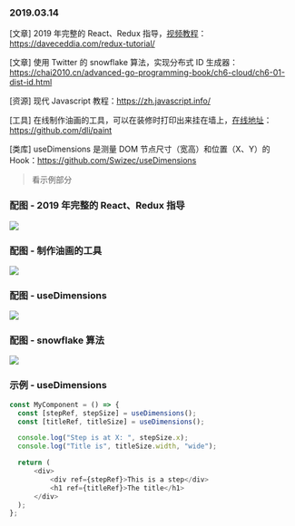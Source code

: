 ### 2019.03.14

[文章] 2019 年完整的 React、Redux 指导，[视频教程](https://youtu.be/sX3KeP7v7Kg)：<https://daveceddia.com/redux-tutorial/>

[文章] 使用 Twitter 的 snowflake 算法，实现分布式 ID 生成器：<https://chai2010.cn/advanced-go-programming-book/ch6-cloud/ch6-01-dist-id.html>

[资源] 现代 Javascript 教程：<https://zh.javascript.info/>

[工具] 在线制作油画的工具，可以在装修时打印出来挂在墙上，[在线地址](http://david.li/paint/)：<https://github.com/dli/paint>

[类库] useDimensions 是测量 DOM 节点尺寸（宽高）和位置（X、Y）的 Hook：<https://github.com/Swizec/useDimensions>
> 看示例部分

### 配图 - 2019 年完整的 React、Redux 指导
![](https://daveceddia.com/images/add-redux-in-codesandbox.gif)

### 配图 - 制作油画的工具
![](https://ws1.sinaimg.cn/large/62bfa70bly1g125g3dz69j21hi0fm1kx.jpg)

### 配图 - useDimensions
![](https://daveceddia.com/images/redux-connected-twitter.png)

### 配图 - snowflake 算法
![](https://chai2010.cn/advanced-go-programming-book/images/ch6-snowflake.png)

### 示例 - useDimensions
```js
const MyComponent = () => {
  const [stepRef, stepSize] = useDimensions();
  const [titleRef, titleSize] = useDimensions();

  console.log("Step is at X: ", stepSize.x);
  console.log("Title is", titleSize.width, "wide");

  return (
      <div>
          <div ref={stepRef}>This is a step</div>
          <h1 ref={titleRef}>The title</h1>
      </div>
  );
};
```
